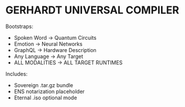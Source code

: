 # GERHARDT UNIVERSAL COMPILER

Bootstraps:
- Spoken Word → Quantum Circuits
- Emotion → Neural Networks
- GraphQL → Hardware Description
- Any Language → Any Target
- ALL MODALITIES → ALL TARGET RUNTIMES

Includes:
- Sovereign .tar.gz bundle
- ENS notarization placeholder
- Eternal .iso optional mode
